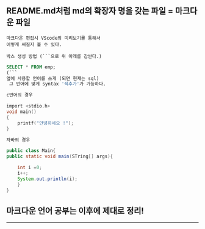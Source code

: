 ## README.md처럼 md의 확장자 명을 갖는 파일 = 마크다운 파일

    마크다운 편집시 VScode의 미리보기를 통해서
    어떻게 써질지 볼 수 있다.

````
박스 생성 방법 (```으로 위 아래를 감싼다.)
````

````sql //이렇게 박스 옆에 쓰고싶은 랭귀지 쓰면 박스 안에서 systax 가능
SELECT * FROM emp;
(```
옆에 사용할 언어를 쓰게 (되면 현재는 sql)
 그 언어에 맞게 syntax '색추가'가 가능하다.
````

```C
c언어의 경우

import <stdio.h>
void main()
{
    printf("안녕하세요 !");
}
```

```java
자바의 경우

public class Main{
public static void main(STring[] args){

    int i =0;
    i++;
    System.out.println(i);
    }
}

```

## 마크다운 언어 공부는 이후에 제대로 정리!

---
